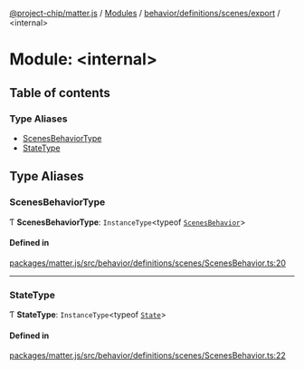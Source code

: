 [@project-chip/matter.js](../README.md) / [Modules](../modules.md) / [behavior/definitions/scenes/export](behavior_definitions_scenes_export.md) / \<internal\>

# Module: \<internal\>

## Table of contents

### Type Aliases

- [ScenesBehaviorType](behavior_definitions_scenes_export._internal_.md#scenesbehaviortype)
- [StateType](behavior_definitions_scenes_export._internal_.md#statetype)

## Type Aliases

### ScenesBehaviorType

Ƭ **ScenesBehaviorType**: `InstanceType`\<typeof [`ScenesBehavior`](behavior_definitions_scenes_export.md#scenesbehavior)\>

#### Defined in

[packages/matter.js/src/behavior/definitions/scenes/ScenesBehavior.ts:20](https://github.com/project-chip/matter.js/blob/5f71eedebdb9fa54338bde320c311bb359b7455d/packages/matter.js/src/behavior/definitions/scenes/ScenesBehavior.ts#L20)

___

### StateType

Ƭ **StateType**: `InstanceType`\<typeof [`State`](../classes/behavior_definitions_scenes_export.ScenesServer.md#state-1)\>

#### Defined in

[packages/matter.js/src/behavior/definitions/scenes/ScenesBehavior.ts:22](https://github.com/project-chip/matter.js/blob/5f71eedebdb9fa54338bde320c311bb359b7455d/packages/matter.js/src/behavior/definitions/scenes/ScenesBehavior.ts#L22)
